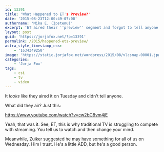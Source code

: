 ```yaml
---
id: 13391
title: 'What Happened to ET's Preview?'
date: '2015-08-23T12:00:49-07:00'
authorname: 'Mika E. (Ipstenu)'
excerpt: 'ET aired their ''preview'' segment and forgot to tell anyone.'
layout: post
guid: 'https://jorjafox.net/?p=13391'
permalink: /2015/happened-ets-preview/
astra_style_timestamp_css:
    - '1634349250'
image: 'https://static.jorjafox.net/wordpress/2015/08/vlcsnap-00001.jpg'
categories:
    - 'Jorja Fox'
tags:
    - csi
    - tv
    - video
---
```


It _looks_ like they aired it on Tuesday and didn't tell anyone.

What did they air? Just this:

https://www.youtube.com/watch?v=cw2bC8vm4jE

Yeah, that was it. See, ET, this is why traditional TV is struggling to compete with streaming. You tell us to watch and then change your mind.

Meanwhile, Zuiker suggested he may have something for all of us on Wednesday. Him I trust. He's a little ADD, but he's a good person.
